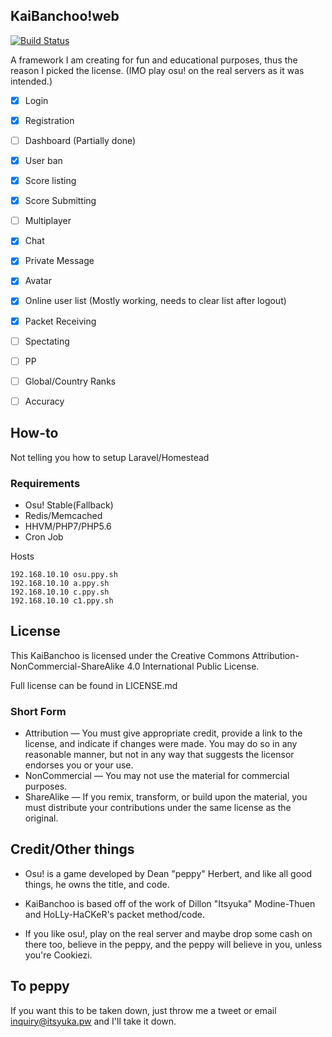 ## KaiBanchoo!web

[![Build Status](https://travis-ci.org/Itsyuka/KaiBanchoo-Web.svg)](https://travis-ci.org/Itsyuka/KaiBanchoo-Web)

A framework I am creating for fun and educational purposes, thus the reason I picked the license. (IMO play osu! on the real servers as it was intended.)

- [x] Login
- [X] Registration
- [ ] Dashboard (Partially done)
- [x] User ban
- [X] Score listing
- [X] Score Submitting
- [ ] Multiplayer
- [X] Chat
- [X] Private Message
- [X] Avatar
- [X] Online user list (Mostly working, needs to clear list after logout)
- [X] Packet Receiving
- [ ] Spectating
- [ ] PP
- [ ] Global/Country Ranks
- [ ] Accuracy


## How-to

Not telling you how to setup Laravel/Homestead

### Requirements

- Osu! Stable(Fallback)
- Redis/Memcached
- HHVM/PHP7/PHP5.6
- Cron Job

Hosts
```
192.168.10.10 osu.ppy.sh
192.168.10.10 a.ppy.sh
192.168.10.10 c.ppy.sh
192.168.10.10 c1.ppy.sh
```

## License

This KaiBanchoo is licensed under the Creative Commons Attribution-NonCommercial-ShareAlike 4.0 International Public License.

Full license can be found in LICENSE.md

### Short Form

- Attribution — You must give appropriate credit, provide a link to the license, and indicate if changes were made. You may do so in any reasonable manner, but not in any way that suggests the licensor endorses you or your use.
- NonCommercial — You may not use the material for commercial purposes.
- ShareAlike — If you remix, transform, or build upon the material, you must distribute your contributions under the same license as the original.

## Credit/Other things

- Osu! is a game developed by Dean "peppy" Herbert, and like all good things, he owns the title, and code.

- KaiBanchoo is based off of the work of Dillon "Itsyuka" Modine-Thuen and HoLLy-HaCKeR's packet method/code.

- If you like osu!, play on the real server and maybe drop some cash on there too, believe in the peppy, and the peppy will believe in you, unless you're Cookiezi.

## To peppy

If you want this to be taken down, just throw me a tweet or email inquiry@itsyuka.pw and I'll take it down.
